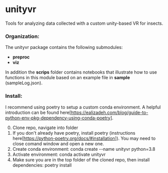 # unityvr
Tools for analyzing data collected with a custom unity-based VR for insects.

### Organization:
The unityvr package contains the following submodules:
* **preproc**
* **viz**

In addition the **scrips** folder contains notebooks that illustrate how to use functions in this module based on an example file in **sample** (sampleLog.json).


### Install:
I recommend using poetry to setup a custom conda environment. A helpful introduction can be found here[https://ealizadeh.com/blog/guide-to-python-env-pkg-dependency-using-conda-poetry].

0. Clone repo, navigate into folder
1. If you don't already have poetry, install poetry (instructions here[https://python-poetry.org/docs/#installation]). You may need to close comand window and open  a new one.
2. Create conda environment: conda create --name unityvr python=3.8
3. Activate environment: conda activate unityvr
4. Make sure you are in the top folder of the cloned repo, then install dependencies: poetry install

